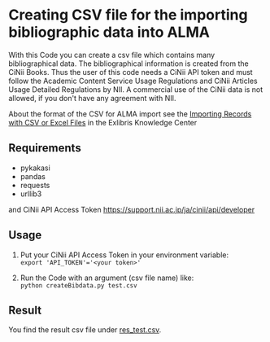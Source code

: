 # Creating CSV file for the importing bibliographic data into ALMA
With this Code you can create a csv file which contains many bibliographical data. 
The bibliographical information is created from the CiNii Books. Thus the user of this code needs a CiNii API token and must 
follow the Academic Content Service Usage Regulations and CiNii Articles Usage Detailed Regulations by NII.
A commercial use of the CiNii data is not allowed, if you don't have any agreement with NII.

About the format of the CSV for ALMA import see the [Importing Records with CSV or Excel Files](https://knowledge.exlibrisgroup.com/Alma/Product_Documentation/010Alma_Online_Help_(English)/040Resource_Management/060Record_Import/075Importing_Records_with_CSV_or_Excel_Files) in the Exlibris Knowledge Center


## Requirements
* pykakasi
* pandas
* requests 
* urllib3

and CiNii API Access Token https://support.nii.ac.jp/ja/cinii/api/developer

## Usage

1. Put your CiNii API Access Token in your environment variable:  
`export 'API_TOKEN'='<your token>'`

1. Run the Code with an argument (csv file name) like:  
`python createBibdata.py test.csv`

## Result
You find the result csv file under [res_test.csv](https://github.com/NbtKmy/batsch_bibdata_for_alma/blob/main/res_test.csv).

